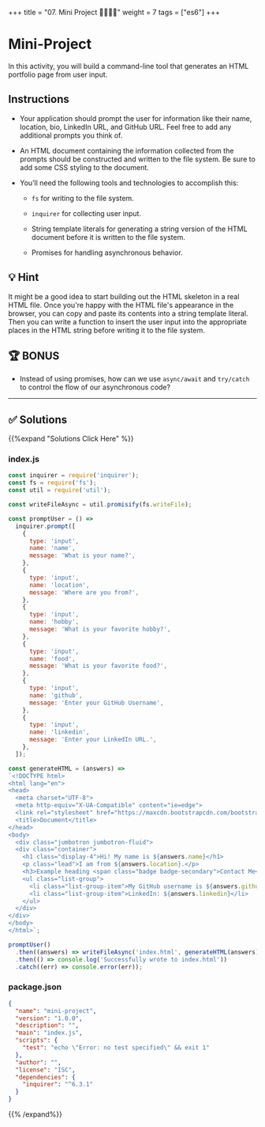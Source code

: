 +++
title = "07. Mini Project 👩‍🎓👨‍🎓"
weight = 7
tags = ["es6"] 
+++

# Mini-Project

In this activity, you will build a command-line tool that generates an HTML portfolio page from user input.

## Instructions

* Your application should prompt the user for information like their name, location, bio, LinkedIn URL, and GitHub URL. Feel free to add any additional prompts you think of.

* An HTML document containing the information collected from the prompts should be constructed and written to the file system. Be sure to add some CSS styling to the document.

* You’ll need the following tools and technologies to accomplish this:

  * `fs` for writing to the file system.

  * `inquirer` for collecting user input.

  * String template literals for generating a string version of the HTML document before it is written to the file system.

  * Promises for handling asynchronous behavior.

## 💡 Hint

It might be a good idea to start building out the HTML skeleton in a real HTML file. Once you're happy with the HTML file's appearance in the browser, you can copy and paste its contents into a string template literal. Then you can write a function to insert the user input into the appropriate places in the HTML string before writing it to the file system.

## 🏆 BONUS

* Instead of using promises, how can we use `async/await` and `try/catch` to control the flow of our asynchronous code?

---

## ✅ Solutions 
{{%expand "Solutions Click Here" %}}

### index.js
```js
const inquirer = require('inquirer');
const fs = require('fs');
const util = require('util');

const writeFileAsync = util.promisify(fs.writeFile);

const promptUser = () =>
  inquirer.prompt([
    {
      type: 'input',
      name: 'name',
      message: 'What is your name?',
    },
    {
      type: 'input',
      name: 'location',
      message: 'Where are you from?',
    },
    {
      type: 'input',
      name: 'hobby',
      message: 'What is your favorite hobby?',
    },
    {
      type: 'input',
      name: 'food',
      message: 'What is your favorite food?',
    },
    {
      type: 'input',
      name: 'github',
      message: 'Enter your GitHub Username',
    },
    {
      type: 'input',
      name: 'linkedin',
      message: 'Enter your LinkedIn URL.',
    },
  ]);

const generateHTML = (answers) =>
`<!DOCTYPE html>
<html lang="en">
<head>
  <meta charset="UTF-8">
  <meta http-equiv="X-UA-Compatible" content="ie=edge">
  <link rel="stylesheet" href="https://maxcdn.bootstrapcdn.com/bootstrap/4.0.0/css/bootstrap.min.css">
  <title>Document</title>
</head>
<body>
  <div class="jumbotron jumbotron-fluid">
  <div class="container">
    <h1 class="display-4">Hi! My name is ${answers.name}</h1>
    <p class="lead">I am from ${answers.location}.</p>
    <h3>Example heading <span class="badge badge-secondary">Contact Me</span></h3>
    <ul class="list-group">
      <li class="list-group-item">My GitHub username is ${answers.github}</li>
      <li class="list-group-item">LinkedIn: ${answers.linkedin}</li>
    </ul>
  </div>
</div>
</body>
</html>`;

promptUser()
  .then((answers) => writeFileAsync('index.html', generateHTML(answers)))
  .then(() => console.log('Successfully wrote to index.html'))
  .catch((err) => console.error(err));
```

### package.json
```json
{
  "name": "mini-project",
  "version": "1.0.0",
  "description": "",
  "main": "index.js",
  "scripts": {
    "test": "echo \"Error: no test specified\" && exit 1"
  },
  "author": "",
  "license": "ISC",
  "dependencies": {
    "inquirer": "^6.3.1"
  }
}

```

{{% /expand%}}